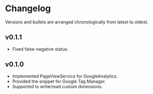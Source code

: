 # Changelog

Versions and bullets are arranged chronologically from latest to oldest.

## v0.1.1

- Fixed false-negative status.

## v0.1.0

- Implemented PageViewService for GoogleAnalytics.
- Provided the snippet for Google Tag Manager.
- Supported to write/read custom dimensions.
